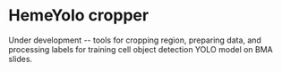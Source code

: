 # HemeYolo cropper
Under development -- tools for cropping region, preparing data, and processing labels for training cell object detection YOLO model on BMA slides.